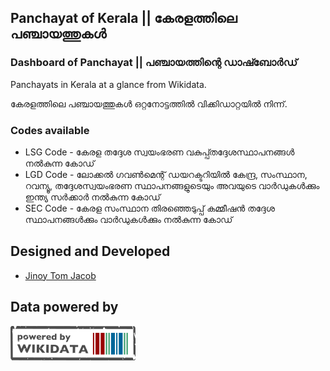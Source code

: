 ## Panchayat of Kerala || കേരളത്തിലെ പഞ്ചായത്തുകൾ
### Dashboard of Panchayat || പഞ്ചായത്തിന്റെ ഡാഷ്ബോർഡ് 

Panchayats in Kerala at a glance from Wikidata.

കേരളത്തിലെ പഞ്ചായത്തുകൾ ഒറ്റനോട്ടത്തില്‍ വിക്കിഡാറ്റയിൽ നിന്ന്.

### Codes available 
- LSG Code - കേരള തദ്ദേശ സ്വയംഭരണ വകുപ്പ്തദ്ദേശസ്ഥാപനങ്ങൾ നൽകുന്ന കോഡ്
- LGD Code - ലോക്കൽ ഗവൺമെന്റ് ഡയറക്ടറിയിൽ കേന്ദ്ര, സംസ്ഥാന, റവന്യൂ, തദ്ദേശസ്വയംഭരണ സ്ഥാപനങ്ങളുടെയും അവയുടെ വാർഡുകൾക്കും ഇന്ത്യ സർക്കാർ നൽകുന്ന കോഡ്
- SEC Code - കേരള സംസ്ഥാന തിരഞ്ഞെടുപ്പ് കമ്മീഷൻ തദ്ദേശ സ്ഥാപനങ്ങൾക്കും വാർഡുകൾക്കും നൽകുന്ന കോഡ്

## Designed and Developed
- [Jinoy Tom Jacob](https://www.wikidata.org/wiki/User:Gnoeee)

## Data powered by 
![Wkidata](Images/Wikidata_Stamp_Rec_Light.png)
